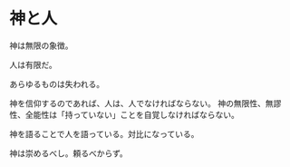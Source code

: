 # 神と人

神は無限の象徴。

人は有限だ。

あらゆるものは失われる。

神を信仰するのであれば、人は、人でなければならない。
神の無限性、無謬性、全能性は「持っていない」ことを自覚しなければならない。

神を語ることで人を語っている。対比になっている。

神は崇めるべし。頼るべからず。
